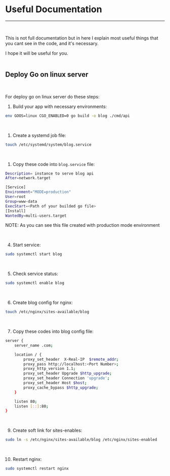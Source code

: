 # Useful Documentation
---
<br />

This is not full documentation but in here I explain most useful things that you cant see in the code, and it's necessary.
<br />

I hope it will be useful for you.
<br />
<br />

## Deploy Go on linux server
<br />

For deploy go on linux server do these steps:
<br />

1. Build your app with necessary environments:
```bash
env GOOS=linux CGO_ENABLED=0 go build -o blog ./cmd/api
```
<br />

1. Create a systemd job file:
```bash
touch /etc/systemd/system/blog.service
```
<br />

1. Copy these code into `blog.service` file:
```bash
Description= instance to serve blog api
After=network.target

[Service]
Environment="MODE=production"
User=root
Group=www-data
ExecStart=<Path of your builded go file>
[Install]
WantedBy=multi-users.target
```
NOTE: As you can see this file created with production mode environment
<br />

<br />

4. Start service:
```bash
sudo systemctl start blog
```
<br />

5. Check service status:
```bash
sudo systemctl enable blog
```
<br />

6. Create blog config for nginx:
```bash
touch /etc/nginx/sites-available/blog
```
<br />

7. Copy these codes into blog config file:
```bash
server {
    server_name .com;

    location / {
        proxy_set_header  X-Real-IP  $remote_addr;
        proxy_pass http://localhost:<Port Number>;
        proxy_http_version 1.1;
        proxy_set_header Upgrade $http_upgrade;
        proxy_set_header Connection 'upgrade';
        proxy_set_header Host $host;
        proxy_cache_bypass $http_upgrade;
    }

    listen 80;
    listen [::]:80;
}
```
<br />

9. Create soft link for sites-enables:
```bash
sudo ln -s /etc/nginx/sites-available/blog /etc/nginx/sites-enabled
```
<br />

10. Restart nginx:
```bash
sudo systemctl restart nginx
```
